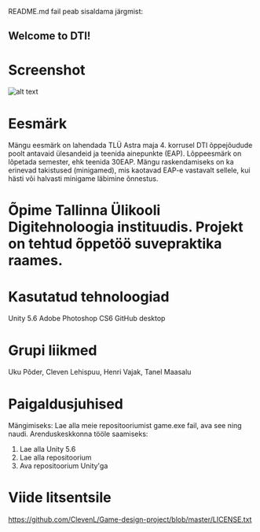 README.md fail peab sisaldama järgmist:


## Welcome to DTI!

# Screenshot
![alt text](http://i.imgur.com/75ocTrv.gif)

# Eesmärk
Mängu eesmärk on lahendada TLÜ Astra maja 4. korrusel DTI õppejõudude poolt antavaid ülesandeid ja teenida ainepunkte (EAP). Lõppeesmärk on lõpetada semester, ehk teenida 30EAP.
Mängu raskendamiseks on ka erinevad takistused (minigamed), mis kaotavad EAP-e vastavalt sellele, kui hästi või halvasti minigame läbimine õnnestus.

# Õpime Tallinna Ülikooli Digitehnoloogia instituudis. Projekt on tehtud õppetöö suvepraktika raames.

# Kasutatud tehnoloogiad
Unity 5.6
Adobe Photoshop CS6
GitHub desktop

# Grupi liikmed
Uku Põder, Cleven Lehispuu, Henri Vajak, Tanel Maasalu

# Paigaldusjuhised
Mängimiseks:
Lae alla meie repositooriumist game.exe fail, ava see ning naudi.
Arenduskeskkonna tööle saamiseks:
1. Lae alla Unity 5.6
2. Lae alla repositoorium
3. Ava repositoorium Unity'ga

# Viide litsentsile
https://github.com/ClevenL/Game-design-project/blob/master/LICENSE.txt
